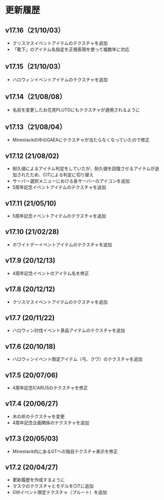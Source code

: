 # 更新履歴

## v17.16（21/10/03）

* クリスマスイベントアイテムのテクスチャを追加
* 「靴下」のアイテム名指定を正規表現を使って複数年に対応

## v17.15（21/10/03）

* ハロウィンイベントアイテムのテクスチャを追加

## v17.14（21/08/08）

* 名前を変更したお花見PLUTOにもテクスチャが適用されるように

## v17.13（21/08/04）

* Minestackの中のGAEAにテクスチャが当たらなくなっていたので修正

## v17.12 (21/08/02)

* 耐久値によるアイテム判定をしていたが、耐久値を回復させるアイテムが追加されたため、CITによる判定に切り替え
* サーバー選択メニューにおける各サーバーのアイコンを追加
* 5周年記念イベントアイテムのテクスチャを追加

## v17.11 (21/05/10)

* 5周年記念イベントアイテムのテクスチャを追加

## v17.10 (21/02/28)

* ホワイトデーイベントアイテムのテクスチャを追加

## v17.9 (20/12/13)

* 4周年記念イベントのアイテム名を修正

## v17.8 (20/12/12)

* クリスマスイベントアイテムのテクスチャを追加

## v17.7 (20/11/22)

* ハロウィン討伐イベント景品アイテムのテクスチャを追加

## v17.6 (20/10/18)

* ハロウィンイベント限定アイテム（弓、クワ）のテクスチャを追加

## v17.5 (20/07/06)

* 4周年記念ICARUSのテクスチャを修正

## v17.4 (20/06/27)

* 木の斧のテクスチャを変更
* 4周年記念企画関係のテクスチャを追加

## v17.3 (20/05/03)

* Minestack内にあるGTへの独自テクスチャ表示を修正

## v17.2 (20/04/27)

* 更新履歴を作成するように
* マスクのテクスチャとモデルをCITに追加
* GWイベント限定テクスチャ（プルート）を追加
